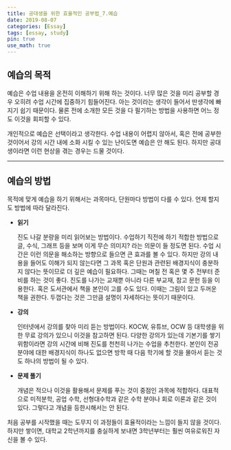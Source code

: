 ```yaml
---
title: 공대생을 위한 효율적인 공부법_7.예습
date: 2019-08-07
categories: [Essay]
tags: [essay, study]
pin: true
use_math: true
---
```


## __예습의 목적__

 예습은 수업 내용을 온전히 이해하기 위해 하는 것이다. 너무 많은 것을 미리 공부할 경우 오히려 수업 시간에 집중하기 힘들어진다. 아는 것이라는 생각이 들어서 딴생각에 빠지기 쉽기 때문이다. 물론 전에 소개한 모든 것을 다 필기하는 방법을 사용하면 어느 정도 이것을 회피할 수 있다.

 개인적으로 예습은 선택이라고 생각한다. 수업 내용이 어렵지 않아서, 혹은 전에 공부한 것이어서 강의 시간 내에 소화 시킬 수 있는 난이도면 예습은 안 해도 된다. 하지만 공대생이라면 이런 현상을 겪는 경우는 드물 것이다.

*****

## __예습의 방법__

 목적에 맞게 예습을 하기 위해서는 과목마다, 단원마다 방법이 다를 수 있다. 언제 할지도 방법에 따라 달라진다.

* __읽기__

    진도 나갈 분량을 미리 읽어보는 방법이다. 수업하기 직전에 하기 적합한 방법으로 글, 수식, 그래프 등을 보며 이게 무슨 의미지? 라는 의문이 들 정도면 된다. 수업 시간은 이런 의문을 해소하는 방향으로 들으면 큰 효과를 볼 수 있다. 하지만 강의 내용을 들어도 이해가 되지 않는다면 그 과목 혹은 단원과 관련된 배경지식이 충분하지 않다는 뜻이므로 더 깊은 예습이 필요하다. 그때는 며칠 전 혹은 몇 주 전부터 준비를 하는 것이 좋다. 진도를 나가는 교재뿐 아니라 다른 부교재, 참고 문헌 등을 이용한다. 혹은 도서관에서 책을 본인이 고를 수도 있다. 이때는 그림이 있고 두꺼운 책을 권한다. 두껍다는 것은 그만큼 설명이 자세하다는 뜻이기 때문이다.

* __강의__
  
    인터넷에서 강의를 찾아 미리 듣는 방법이다. KOCW, 유튜브, OCW 등 대학생을 위한 무료 강의가 있으니 이것을 참고하면 된다. 다양한 강의가 있는데 기본기를 쌓기 위함이라면 강의 시간에 비해 진도를 천천히 나가는 수업을 추천한다. 본인이 전공 분야에 대한 배경지식이 하나도 없으면 방학 때 다음 학기에 할 것을 몰아서 듣는 것도 하나의 방법이 될 수 있다.

* __문제 풀기__

    개념은 적으나 이것을 활용해서 문제를 푸는 것이 중점인 과목에 적합하다. 대표적으로 미적분학, 공업 수학, 선형대수학과 같은 수학 분야나 회로 이론과 같은 것이 있다. 그렇다고 개념을 등한시해서는 안 된다.

처음 공부를 시작했을 때는 도무지 이 과정들이 효율적이라는 느낌이 들지 않을 것이다. 하지만 쌓이면, 대학교 2학년까지를 충실하게 보내면 3학년부터는 훨씬 여유로워진 자신을 볼 수 있다.
